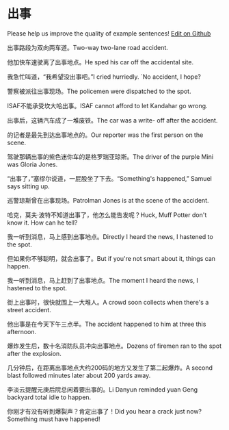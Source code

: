 # 出事

Please help us improve the quality of example sentences! [Edit on Github](https://github.com/jiyushe/jiyu-example-sentence-source/blob/main/chinese/chushi_1.md)

<p><span class="chinese">出事路段为双向两车道。</span><span class="english">Two-way two-lane road accident.</span></p>

<p><span class="chinese">他加快车速驶离了出事地点。</span><span class="english">He sped his car off the accidental site.</span></p>

<p><span class="chinese">我急忙叫道，“我希望没出事吧。”</span><span class="english">I cried hurriedly. `No accident, I hope?</span></p>

<p><span class="chinese">警察被派往出事现场。</span><span class="english">The policemen were dispatched to the spot.</span></p>

<p><span class="chinese">ISAF不能承受坎大哈出事。</span><span class="english">ISAF cannot afford to let Kandahar go wrong.</span></p>

<p><span class="chinese">出事后，这辆汽车成了一堆废铁。</span><span class="english">The car was a write- off after the accident.</span></p>

<p><span class="chinese">的记者是最先到达出事地点的。</span><span class="english">Our reporter was the first person on the scene.</span></p>

<p><span class="chinese">驾驶那辆出事的紫色迷你车的是格罗瑞亚琼斯。</span><span class="english">The driver of the purple Mini was Gloria Jones.</span></p>

<p><span class="chinese">“出事了，”塞缪尔说道，一屁股坐了下去。</span><span class="english">“Something's happened,” Samuel says sitting up.</span></p>

<p><span class="chinese">巡警琼斯曾在出事现场。</span><span class="english">Patrolman Jones is at the scene of the accident.</span></p>

<p><span class="chinese">哈克，莫夫·波特不知道出事了，他怎么能告发呢？</span><span class="english">Huck, Muff Potter don't know it. How can he tell?</span></p>

<p><span class="chinese">我一听到消息，马上感到出事地点。</span><span class="english">Directly I heard the news, I hastened to the spot.</span></p>

<p><span class="chinese">但如果你不够聪明，就会出事了。</span><span class="english">But if you're not smart about it, things can happen.</span></p>

<p><span class="chinese">我一听到消息，马上赶到了出事地点。</span><span class="english">The moment I heard the news, I hastened to the spot.</span></p>

<p><span class="chinese">街上出事时，很快就围上一大堆人。</span><span class="english">A crowd soon collects when there's a street accident.</span></p>

<p><span class="chinese">他出事是在今天下午三点半。</span><span class="english">The accident happened to him at three this afternoon.</span></p>

<p><span class="chinese">爆炸发生后，数十名消防队员冲向出事地点。</span><span class="english">Dozens of firemen ran to the spot after the explosion.</span></p>

<p><span class="chinese">几分钟后，在距离出事地点大约200码的地方又发生了第二起爆炸。</span><span class="english">A second blast followed minutes later about 200 yards away.</span></p>

<p><span class="chinese">李淡云提醒元庚后院总闲着要出事的。</span><span class="english">Li Danyun reminded yuan Geng backyard total idle to happen.</span></p>

<p><span class="chinese">你刚才有没有听到爆裂声？肯定出事了！</span><span class="english">Did you hear a crack just now? Something must have happened!</span></p>

